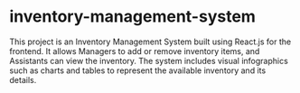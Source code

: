 # inventory-management-system
This project is an Inventory Management System built using React.js for the frontend. It allows Managers to add or remove inventory items, and Assistants can view the inventory. The system includes visual infographics such as charts and tables to represent the available inventory and its details.
